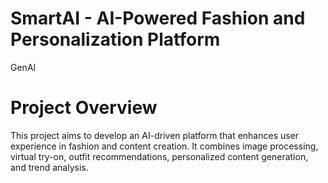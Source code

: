 # SmartAI - AI-Powered Fashion and Personalization Platform
GenAI

# Project Overview
This project aims to develop an AI-driven platform that enhances user experience in fashion and content creation. It combines image processing, virtual try-on, outfit recommendations, personalized content generation, and trend analysis.
